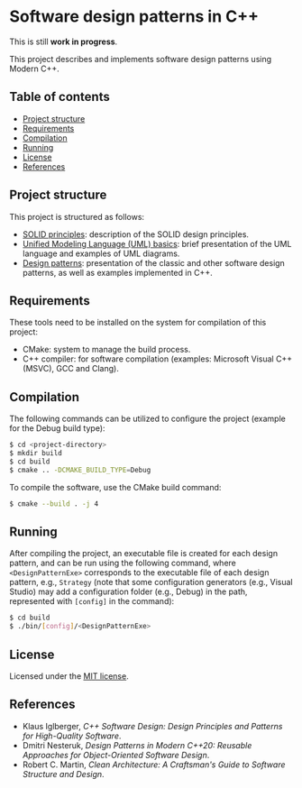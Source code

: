 # Software design patterns in C++

This is still **work in progress**.

This project describes and implements software design patterns using Modern C++.

## Table of contents

- [Project structure](#project-structure)
- [Requirements](#requirements)
- [Compilation](#compilation)
- [Running](#running)
- [License](#license)
- [References](#references)

## Project structure

This project is structured as follows:

- [SOLID principles](./solid): description of the SOLID design principles.
- [Unified Modeling Language (UML) basics](./uml): brief presentation of the UML language and examples of UML diagrams.
- [Design patterns](./designPatterns): presentation of the classic and other software design patterns, as well as examples implemented in C++.

## Requirements

These tools need to be installed on the system for compilation of this project:

- CMake: system to manage the build process.
- C++ compiler: for software compilation (examples: Microsoft Visual C++ (MSVC), GCC and Clang).

## Compilation

The following commands can be utilized to configure the project (example for the Debug build type):

```sh
$ cd <project-directory>
$ mkdir build
$ cd build
$ cmake .. -DCMAKE_BUILD_TYPE=Debug
```

To compile the software, use the CMake build command:

```sh
$ cmake --build . -j 4
```

## Running

After compiling the project, an executable file is created for each design pattern, and can be run using the following command, where `<DesignPatternExe>` corresponds to the executable file of each design pattern, e.g., `Strategy` (note that some configuration generators (e.g., Visual Studio) may add a configuration folder (e.g., Debug) in the path, represented with `[config]` in the command):

```sh
$ cd build
$ ./bin/[config]/<DesignPatternExe>
```

## License

Licensed under the [MIT license](./LICENSE).

## References

- Klaus Iglberger, *C++ Software Design: Design Principles and Patterns for High-Quality Software*.
- Dmitri Nesteruk, *Design Patterns in Modern C++20: Reusable Approaches for Object-Oriented Software Design*.
- Robert C. Martin, *Clean Architecture: A Craftsman's Guide to Software Structure and Design*.
